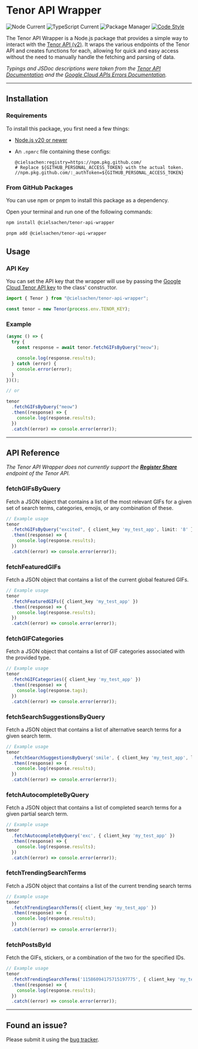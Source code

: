 # Tenor API Wrapper

![Node Current](https://img.shields.io/badge/Node.js-%3E%3D20-44883E?style=flat-square&logo=node.js)
![TypeScript Current](https://img.shields.io/badge/TypeScript-~5.4-3178C6?style=flat-square&logo=typescript)
![Package Manager](https://img.shields.io/badge/Package_Manager-pnpm-orange?style=flat-square&logo=pnpm)
[![Code Style](https://img.shields.io/badge/Code_Style-Prettier-FF69B4?style=flat-square&logo=prettier)](https://github.com/prettier/prettier)

The Tenor API Wrapper is a Node.js package that provides a simple way to interact with the
[Tenor API (v2)](https://developers.google.com/tenor/guides/quickstart). It wraps the various
endpoints of the Tenor API and creates functions for each, allowing for quick and easy access
without the need to manually handle the fetching and parsing of data.

_Typings and JSDoc descriptions were taken from the
[Tenor API Documentation](https://developers.google.com/tenor/guides/quickstart) and the
[Google Cloud APIs Errors Documentation](https://cloud.google.com/apis/design/errors)._

---

## Installation

### Requirements

To install this package, you first need a few things:

- [Node.js v20 or newer](https://nodejs.org/en/download)
- An `.npmrc` file containing these configs:

  ```properties
  @cielsachen:registry=https://npm.pkg.github.com/
  # Replace ${GITHUB_PERSONAL_ACCESS_TOKEN} with the actual token.
  //npm.pkg.github.com/:_authToken=${GITHUB_PERSONAL_ACCESS_TOKEN}
  ```

### From GitHub Packages

You can use npm or pnpm to install this package as a dependency.

Open your terminal and run one of the following commands:

```bash
npm install @cielsachen/tenor-api-wrapper
```

```bash
pnpm add @cielsachen/tenor-api-wrapper
```

## Usage

### API Key

You can set the API key that the wrapper will use by passing the
[Google Cloud Tenor API key](https://developers.google.com/tenor/guides/quickstart#setup) to the
class' constructor.

```typescript
import { Tenor } from "@cielsachen/tenor-api-wrapper";

const tenor = new Tenor(process.env.TENOR_KEY);
```

### Example

```typescript
(async () => {
  try {
    const response = await tenor.fetchGIFsByQuery("meow");

    console.log(response.results);
  } catch (error) {
    console.error(error);
  }
})();

// or

tenor
  .fetchGIFsByQuery("meow")
  .then((response) => {
    console.log(response.results);
  })
  .catch((error) => console.error(error));
```

---

## API Reference

_The Tenor API Wrapper does not currently support the
**[Register Share](https://developers.google.com/tenor/guides/endpoints#register-share)** endpoint
of the Tenor API._

### fetchGIFsByQuery

Fetch a JSON object that contains a list of the most relevant GIFs for a given set of search terms,
categories, emojis, or any combination of these.

```typescript
// Example usage
tenor
  .fetchGIFsByQuery("excited", { client_key 'my_test_app', limit: '8' })
  .then((response) => {
    console.log(response.results);
  })
  .catch((error) => console.error(error));
```

### fetchFeaturedGIFs

Fetch a JSON object that contains a list of the current global featured GIFs.

```typescript
// Example usage
tenor
  .fetchFeaturedGIFs({ client_key 'my_test_app' })
  .then((response) => {
    console.log(response.results);
  })
  .catch((error) => console.error(error));
```

### fetchGIFCategories

Fetch a JSON object that contains a list of GIF categories associated with the provided type.

```typescript
// Example usage
tenor
  .fetchGIFCategories({ client_key 'my_test_app' })
  .then((response) => {
    console.log(response.tags);
  })
  .catch((error) => console.error(error));
```

### fetchSearchSuggestionsByQuery

Fetch a JSON object that contains a list of alternative search terms for a given search term.

```typescript
// Example usage
tenor
  .fetchSearchSuggestionsByQuery('smile', { client_key 'my_test_app', limit: '5' })
  .then((response) => {
    console.log(response.results);
  })
  .catch((error) => console.error(error));
```

### fetchAutocompleteByQuery

Fetch a JSON object that contains a list of completed search terms for a given partial search term.

```typescript
// Example usage
tenor
  .fetchAutocompleteByQuery('exc', { client_key 'my_test_app' })
  .then((response) => {
    console.log(response.results);
  })
  .catch((error) => console.error(error));
```

### fetchTrendingSearchTerms

Fetch a JSON object that contains a list of the current trending search terms

```typescript
// Example usage
tenor
  .fetchTrendingSearchTerms({ client_key 'my_test_app' })
  .then((response) => {
    console.log(response.results);
  })
  .catch((error) => console.error(error));
```

### fetchPostsById

Fetch the GIFs, stickers, or a combination of the two for the specified IDs.

```typescript
// Example usage
tenor
  .fetchTrendingSearchTerms('11586094175715197775', { client_key 'my_test_app' })
  .then((response) => {
    console.log(response.results);
  })
  .catch((error) => console.error(error));
```

---

## Found an issue?

Please submit it using the [bug tracker](https://github.com/CielSachen/tenor-api-wrapper/issues).
